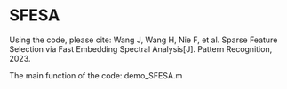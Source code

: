# SFESA

Using the code, please cite:
Wang J, Wang H, Nie F, et al. Sparse Feature Selection via Fast Embedding Spectral Analysis[J]. Pattern Recognition, 2023.

The main function of the code: demo_SFESA.m
